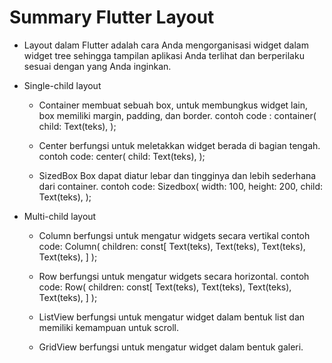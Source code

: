 # Summary Flutter Layout

- Layout dalam Flutter adalah cara Anda mengorganisasi widget dalam widget tree sehingga tampilan aplikasi Anda terlihat dan berperilaku sesuai dengan yang Anda inginkan.
  
* Single-child layout
  - Container
    membuat sebuah box, untuk membungkus widget lain, box memiliki margin, padding, dan border.
    contoh code :
    container(
        child: Text(teks),
    );

  - Center
    berfungsi untuk meletakkan widget berada di bagian tengah.
    contoh code:
    center(
        child: Text(teks),
    );

  - SizedBox
    Box dapat diatur lebar dan tingginya dan lebih sederhana dari container.
    contoh code:
    Sizedbox(
        width: 100,
        height: 200,
        child: Text(teks),
    );

* Multi-child layout
  - Column
    berfungsi untuk mengatur widgets secara vertikal
    contoh code:
    Column(
        children: const[
            Text(teks),
            Text(teks),
            Text(teks),
            Text(teks),
        ]
    );

  - Row 
    berfungsi untuk mengatur widgets secara horizontal.
    contoh code:
    Row(
        children: const[
            Text(teks),
            Text(teks),
            Text(teks),
            Text(teks),
        ]
    );

  - ListView
    berfungsi untuk mengatur widget dalam bentuk list dan memiliki kemampuan untuk scroll.

  - GridView
    berfungsi untuk mengatur widget dalam bentuk galeri.